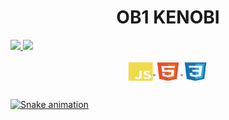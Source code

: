 <div align="center"> <h1> <strong>OB1 KENOBI</strong> </h1> </div>

  <a href="https://github.com/imhungry99">
  <img height="180em" src="https://github-readme-stats.vercel.app/api?username=imhungry99&show_icons=true&theme=dracula&include_all_commits=true&count_private=true"/>
  <img height="180em" src="https://github-readme-stats.vercel.app/api/top-langs/?username=imhungry99&layout=compact&langs_count=7&theme=dracula"/>
</div>
<div style="display: inline_block" align="center"><br>
  <img align="center" alt="Js" height="30" width="40" src="https://raw.githubusercontent.com/devicons/devicon/master/icons/javascript/javascript-plain.svg">
  <img align="center" alt="HTML" height="30" width="40" src="https://raw.githubusercontent.com/devicons/devicon/master/icons/html5/html5-original.svg">
  <img align="center" alt="CSS" height="30" width="40" src="https://raw.githubusercontent.com/devicons/devicon/master/icons/css3/css3-original.svg">
</div>
  
  ##
 

  ![Snake animation](https://github.com/rafaballerini/imhungry99/blob/output/github-contribution-grid-snake.svg)
 
</div>
